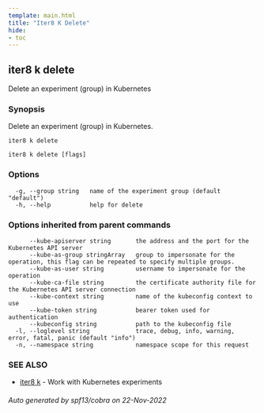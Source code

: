 ```yaml
---
template: main.html
title: "Iter8 K Delete"
hide:
- toc
---
```

## iter8 k delete

Delete an experiment (group) in Kubernetes

### Synopsis


Delete an experiment (group) in Kubernetes.

	iter8 k delete


```
iter8 k delete [flags]
```

### Options

```
  -g, --group string   name of the experiment group (default "default")
  -h, --help           help for delete
```

### Options inherited from parent commands

```
      --kube-apiserver string       the address and the port for the Kubernetes API server
      --kube-as-group stringArray   group to impersonate for the operation, this flag can be repeated to specify multiple groups.
      --kube-as-user string         username to impersonate for the operation
      --kube-ca-file string         the certificate authority file for the Kubernetes API server connection
      --kube-context string         name of the kubeconfig context to use
      --kube-token string           bearer token used for authentication
      --kubeconfig string           path to the kubeconfig file
  -l, --loglevel string             trace, debug, info, warning, error, fatal, panic (default "info")
  -n, --namespace string            namespace scope for this request
```

### SEE ALSO

* [iter8 k](iter8_k.md)	 - Work with Kubernetes experiments

###### Auto generated by spf13/cobra on 22-Nov-2022
